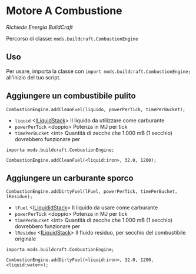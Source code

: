 # Motore A Combustione

*Richiede Energia BuildCraft*

Percorso di classe: `mods.buildcraft.CombustionEngine`

## Uso

Per usare, importa la classe con `import mods.buildcraft.CombustionEngine;` all'inizio del tuo script.

## Aggiungere un combustibile pulito

`CombustionEngine.addCleanFuel(liquido, powerPerTick, timePerBucket);`

- `liquid` <[ILiquidStack](/Vanilla/Liquids/ILiquidStack)> Il liquido da utilizzare come carburante
- `powerPerTick` &lt;doppio> Potenza in MJ per tick
- `timePerBucket` &lt;int> Quantità di zecche che 1.000 mB (1 secchio) dovrebbero funzionare per

```zenscript
importa mods.buildcraft.CombustionEngine;

CombustionEngine.addCleanFuel(<liquid:iron>, 32.0, 1200);
```

## Aggiungere un carburante sporco

`CombustionEngine.addDirtyFuel(lFuel, powerPerTick, timePerBucket, lResidue);`

- `lFuel` <[ILiquididStack](/Vanilla/Liquids/ILiquidStack)> Il liquido da usare come carburante
- `powerPerTick` &lt;doppio> Potenza in MJ per tick
- `timePerBucket` &lt;int> Quantità di zecche che 1.000 mB (1 secchio) dovrebbero funzionare per
- `lResidue` <[ILiquidStack](/Vanilla/Liquids/ILiquidStack)> Il fluido residuo, per secchio del combustibile originale

```zenscript
importa mods.buildcraft.CombustionEngine;

CombustionEngine.addDirtyFuel(<liquid:iron>, 32.0, 1200, <liquid:water>);
```
